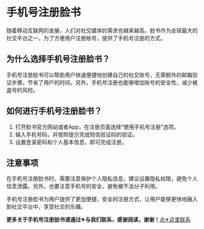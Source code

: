 # 手机号注册脸书

随着移动互联网的发展，人们对社交媒体的需求也越来越高。脸书作为全球最大的社交平台之一，为了方便用户注册账号，提供了手机号注册的方式。

## 为什么选择手机号注册脸书？

手机号注册脸书可以帮助用户快速便捷地创建自己的社交账号，无需额外的邮箱验证步骤，节省了用户的时间。另外，手机号注册也能够增加账号的安全性，减少被盗号的风险。

## 如何进行手机号注册脸书？

1. 打开脸书官方网站或者App，在注册页面选择“使用手机号注册”选项。
2. 输入手机号码，并按照提示完成短信验证码的验证。
3. 设置登录密码和个人基本信息，即可完成注册。

## 注意事项

在手机号注册脸书时，需要注意保护个人隐私信息，建议设置隐私权限，避免个人信息泄露。另外，也要注意手机号的安全，避免被不法分子利用。

手机号注册脸书为用户提供了更加便捷、安全的注册方式，让用户能够更快地融入到社交平台中，享受社交的乐趣。

**更多关于手机号注册脸书请通过✈与我们联系，感谢阅读，谢谢！**[点✈这里联系](https://c.k02.cc)